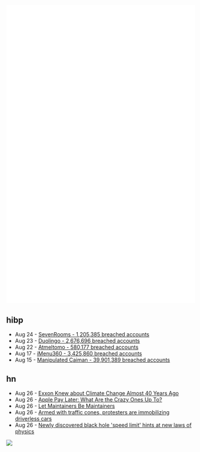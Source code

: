 ![Metrics](https://raw.githubusercontent.com/phixion/phixion/master/metrics.svg)

## hibp

<!--
for https://github.com/phixion/phixion/blob/main/.github/workflows/feeds.yml
-->
<!--START_SECTION:haveibeenpwnd-->
- Aug 24 - [SevenRooms - 1,205,385 breached accounts](https://haveibeenpwned.com/PwnedWebsites#SevenRooms)
- Aug 23 - [Duolingo - 2,676,696 breached accounts](https://haveibeenpwned.com/PwnedWebsites#Duolingo)
- Aug 22 - [Atmeltomo - 580,177 breached accounts](https://haveibeenpwned.com/PwnedWebsites#Atmeltomo)
- Aug 17 - [iMenu360 - 3,425,860 breached accounts](https://haveibeenpwned.com/PwnedWebsites#iMenu360)
- Aug 15 - [Manipulated Caiman - 39,901,389 breached accounts](https://haveibeenpwned.com/PwnedWebsites#ManipulatedCaiman)
<!--END_SECTION:haveibeenpwnd-->

## hn

<!--
for https://github.com/phixion/phixion/blob/main/.github/workflows/feeds.yml
-->
<!--START_SECTION:hn-->
- Aug 26 - [Exxon Knew about Climate Change Almost 40 Years Ago](https://www.scientificamerican.com/article/exxon-knew-about-climate-change-almost-40-years-ago/)
- Aug 26 - [Apple Pay Later: What Are the Crazy Ones Up To?](https://www.softwareplatform.net/2023/04/16/apple-pay-later-what-are-the-crazy-ones-up-to/)
- Aug 26 - [Let Maintainers Be Maintainers](https://graydon2.dreamwidth.org/306832.html)
- Aug 26 - [Armed with traffic cones, protesters are immobilizing driverless cars](https://www.npr.org/2023/08/26/1195695051/driverless-cars-san-francisco-waymo-cruise)
- Aug 26 - [Newly discovered black hole 'speed limit' hints at new laws of physics](https://www.livescience.com/physics-mathematics/newly-discovered-black-hole-speed-limit-hints-at-new-laws-of-physics)
<!--END_SECTION:hn-->

<!--
for https://yhype.me
-->
![](https://hit.yhype.me/github/profile?user_id=13013670)
